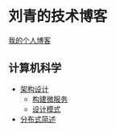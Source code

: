 # 刘青的技术博客
[我的个人博客](README.md)

## 计算机科学
- [架构设计]()
    - [构建微服务](./computer_science/architecture_design/building_microservices.md)
    - [设计模式](./computer_science/architecture_design/design_patterns.md)
- [分布式简述](./computer_science/distributed.md)
